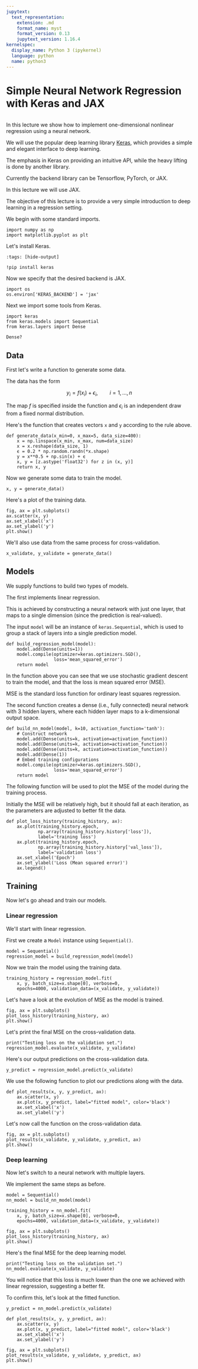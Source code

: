 ```yaml
---
jupytext:
  text_representation:
    extension: .md
    format_name: myst
    format_version: 0.13
    jupytext_version: 1.16.4
kernelspec:
  display_name: Python 3 (ipykernel)
  language: python
  name: python3
---
```


# Simple Neural Network Regression with Keras and JAX

```{include} _admonition/gpu.md
```

In this lecture we show how to implement one-dimensional nonlinear regression
using a neural network.

We will use the popular deep learning library [Keras](https://keras.io/), which
provides a simple and elegant interface to deep learning.

The emphasis in Keras on providing an intuitive API, while the heavy lifting is
done by another library.

Currently the backend library can be Tensorflow, PyTorch, or JAX.

In this lecture we will use JAX.

The objective of this lecture is to provide a very simple introduction to deep
learning in a regression setting.

We begin with some standard imports.

```{code-cell} ipython3
import numpy as np
import matplotlib.pyplot as plt
```

Let's install Keras.

```{code-cell} ipython3
:tags: [hide-output]

!pip install keras
```

Now we specify that the desired backend is JAX.

```{code-cell} ipython3
import os
os.environ['KERAS_BACKEND'] = 'jax'
```

Next we import some tools from Keras.

```{code-cell} ipython3
import keras
from keras.models import Sequential
from keras.layers import Dense
```

```{code-cell} ipython3
Dense?
```

## Data

First let's write a function to generate some data.

The data has the form

$$
    y_i = f(x_i) + \epsilon_i,
    \qquad i=1, \ldots, n
$$

The map $f$ is specified inside the function and $\epsilon_i$ is an independent
draw from a fixed normal distribution.

Here's the function that creates vectors `x` and `y` according to the rule
above.

```{code-cell} ipython3
def generate_data(x_min=0, x_max=5, data_size=400):
    x = np.linspace(x_min, x_max, num=data_size)
    x = x.reshape(data_size, 1)
    ϵ = 0.2 * np.random.randn(*x.shape)
    y = x**0.5 + np.sin(x) + ϵ
    x, y = [z.astype('float32') for z in (x, y)]
    return x, y
```

Now we generate some data to train the model.

```{code-cell} ipython3
x, y = generate_data()
```

Here's a plot of the training data.

```{code-cell} ipython3
fig, ax = plt.subplots()
ax.scatter(x, y)
ax.set_xlabel('x')
ax.set_ylabel('y')
plt.show()
```

We'll also use data from the same process for cross-validation.

```{code-cell} ipython3
x_validate, y_validate = generate_data()
```

## Models

We supply functions to build two types of models.

The first implements linear regression.

This is achieved by constructing a neural network with just one layer, that maps
to a single dimension (since the prediction is real-valued).

The input `model` will be an instance of `keras.Sequential`, which is used to
group a stack of layers into a single prediction model.

```{code-cell} ipython3
def build_regression_model(model):
    model.add(Dense(units=1))
    model.compile(optimizer=keras.optimizers.SGD(), 
                  loss='mean_squared_error')
    return model
```

In the function above you can see that we use stochastic gradient descent to
train the model, and that the loss is mean squared error (MSE).

MSE is the standard loss function for ordinary least squares regression.

The second function creates a dense (i.e., fully connected) neural network with
3 hidden layers, where each hidden layer maps to a k-dimensional output space.

```{code-cell} ipython3
def build_nn_model(model, k=10, activation_function='tanh'):
    # Construct network
    model.add(Dense(units=k, activation=activation_function))
    model.add(Dense(units=k, activation=activation_function))
    model.add(Dense(units=k, activation=activation_function))
    model.add(Dense(1))
    # Embed training configurations
    model.compile(optimizer=keras.optimizers.SGD(), 
                  loss='mean_squared_error')
    return model
```

The following function will be used to plot the MSE of the model during the
training process.

Initially the MSE will be relatively high, but it should fall at each iteration,
as the parameters are adjusted to better fit the data.

```{code-cell} ipython3
def plot_loss_history(training_history, ax):
    ax.plot(training_history.epoch, 
            np.array(training_history.history['loss']), 
            label='training loss')
    ax.plot(training_history.epoch, 
            np.array(training_history.history['val_loss']),
            label='validation loss')
    ax.set_xlabel('Epoch')
    ax.set_ylabel('Loss (Mean squared error)')
    ax.legend()
```

## Training

Now let's go ahead and train our  models.


### Linear regression

We'll start with linear regression.

First we create a `Model` instance using `Sequential()`.

```{code-cell} ipython3
model = Sequential()
regression_model = build_regression_model(model)
```

Now we train the model using the training data.

```{code-cell} ipython3
training_history = regression_model.fit(
    x, y, batch_size=x.shape[0], verbose=0,
    epochs=4000, validation_data=(x_validate, y_validate))
```

Let's have a look at the evolution of MSE as the model is trained.

```{code-cell} ipython3
fig, ax = plt.subplots()
plot_loss_history(training_history, ax)
plt.show()
```

Let's print the final MSE on the cross-validation data.

```{code-cell} ipython3
print("Testing loss on the validation set.")
regression_model.evaluate(x_validate, y_validate)
```

Here's our output predictions on the cross-validation data.

```{code-cell} ipython3
y_predict = regression_model.predict(x_validate)
```

We use the following function to plot our predictions along with the data.

```{code-cell} ipython3
def plot_results(x, y, y_predict, ax):
    ax.scatter(x, y)
    ax.plot(x, y_predict, label="fitted model", color='black')
    ax.set_xlabel('x')
    ax.set_ylabel('y')
```

Let's now call the function on the cross-validation data.

```{code-cell} ipython3
fig, ax = plt.subplots()
plot_results(x_validate, y_validate, y_predict, ax)
plt.show()
```

### Deep learning

Now let's switch to a neural network with multiple layers.

We implement the same steps as before.

```{code-cell} ipython3
model = Sequential()
nn_model = build_nn_model(model)
```

```{code-cell} ipython3
training_history = nn_model.fit(
    x, y, batch_size=x.shape[0], verbose=0,
    epochs=4000, validation_data=(x_validate, y_validate))
```

```{code-cell} ipython3
fig, ax = plt.subplots()
plot_loss_history(training_history, ax)
plt.show()
```

Here's the final MSE for the deep learning model.

```{code-cell} ipython3
print("Testing loss on the validation set.")
nn_model.evaluate(x_validate, y_validate)
```

You will notice that this loss is much lower than the one we achieved with
linear regression, suggesting a better fit.

To confirm this, let's look at the fitted function.

```{code-cell} ipython3
y_predict = nn_model.predict(x_validate)
```

```{code-cell} ipython3
def plot_results(x, y, y_predict, ax):
    ax.scatter(x, y)
    ax.plot(x, y_predict, label="fitted model", color='black')
    ax.set_xlabel('x')
    ax.set_ylabel('y')
```

```{code-cell} ipython3
fig, ax = plt.subplots()
plot_results(x_validate, y_validate, y_predict, ax)
plt.show()
```

